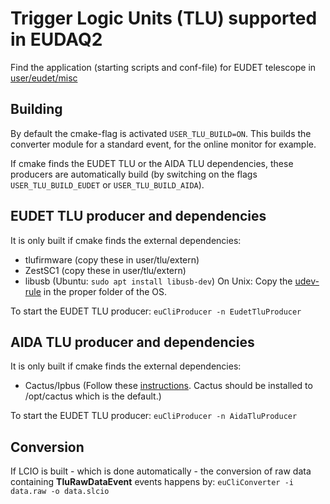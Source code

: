 # Trigger Logic Units (TLU) supported in EUDAQ2

Find the application (starting scripts and conf-file) for EUDET telescope in [user/eudet/misc](user/eudet/misc)

## Building

By default the cmake-flag is activated ```USER_TLU_BUILD=ON```.
This builds the converter module for a standard event, for the online monitor for example.

If cmake finds the EUDET TLU or the AIDA TLU dependencies, these producers are automatically build (by switching on the flags ```USER_TLU_BUILD_EUDET``` or ```USER_TLU_BUILD_AIDA```).

## EUDET TLU producer and dependencies

It is only built if cmake finds the external dependencies:
- tlufirmware (copy these in user/tlu/extern)
- ZestSC1 (copy these in user/tlu/extern)
- libusb (Ubuntu: ```sudo apt install libusb-dev```)
On Unix: Copy the [udev-rule](user/tlu/misc/eudet-tlu/54-tlu.rules) in the proper folder of the OS.

To start the EUDET TLU producer: 
```euCliProducer -n EudetTluProducer```

## AIDA TLU producer and dependencies

It is only built if cmake finds the external dependencies:
- Cactus/Ipbus (Follow these [instructions](https://ipbus.web.cern.ch/ipbus/doc/user/html/software/install/compile.html#instructions). Cactus should be installed to /opt/cactus which is the default.)

To start the EUDET TLU producer: 
```euCliProducer -n AidaTluProducer```


## Conversion

If LCIO is built - which is done automatically - the conversion of raw data containing **TluRawDataEvent** events happens by:
```euCliConverter -i data.raw -o data.slcio```



